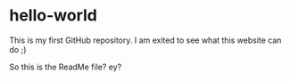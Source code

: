 # hello-world
This is my first GitHub repository. I am exited to see what this website can do ;)

So this is the ReadMe file? ey?
